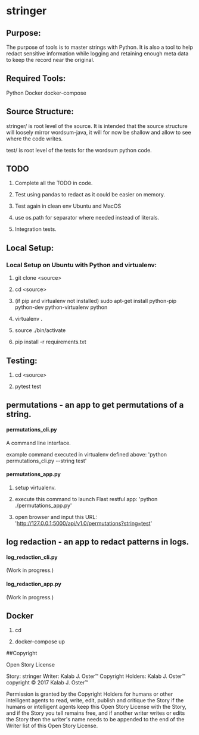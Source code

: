 # stringer

## Purpose:
The purpose of tools is to master strings with Python. It is also a tool to help redact sensitive information while logging
and retaining enough meta data to keep the record near the original.



## Required Tools:
Python
Docker
docker-compose


## Source Structure:
stringer/ is root level of the source. It is intended that the source structure will
        loosely mirror wordsum-java, it will for now be shallow and allow to
        see where the code writes.

test/ is root level of the tests for the wordsum python code.

## TODO

1. Complete all the TODO in code.

2. Test using pandas to redact as it could be easier on memory.

3. Test again in clean env Ubuntu and MacOS

4. use os.path for separator where needed instead of literals.

5. Integration tests.

## Local Setup:

### Local Setup on Ubuntu with Python and virtualenv:

1. git clone &lt;source>

2. cd &lt;source>

3. (if pip and virtualenv not installed) sudo apt-get install python-pip python-dev python-virtualenv python

4. virtualenv .

5. source ./bin/activate

6. pip install -r requirements.txt


## Testing:
1.  cd &lt;source>

2.  pytest test

## permutations - an app to get permutations of a string.

#### permutations_cli.py

A command line interface.

example command executed in virtualenv defined above: 'python permutations_cli.py --string test'


#### permutations_app.py

1. setup virtualenv.

2. execute this command to launch Flast restful app: 'python ./permutations_app.py'

3. open browser and input this URL: 'http://127.0.0.1:5000/api/v1.0/permutations?string=test'


## log redaction - an app to redact patterns in logs.

#### log_redaction_cli.py

(Work in progress.)

#### log_redaction_app.py

(Work in progress.)

## Docker

1. cd <source>

2. docker-compose up

##Copyright

  Open Story License

  Story: stringer
  Writer: Kalab J. Oster&trade;
  Copyright Holders: Kalab J. Oster&trade;
  copyright &copy; 2017 Kalab J. Oster&trade;

  Permission is granted by the Copyright Holders for humans or other intelligent agents to read, write, edit, publish and critique the Story
  if the humans or intelligent agents keep this Open Story License with the Story,
  and if the Story you tell remains free,
  and if another writer writes or edits the Story then the writer's name needs to be appended to the end of the Writer list of this Open Story License.

